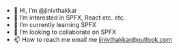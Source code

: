 - 👋 Hi, I’m @jinivthakkar 
- 👀 I’m interested in SPFX, React etc. etc.
- 🌱 I’m currently learning SPFX
- 💞️ I’m looking to collaborate on SPFX
- 📫 How to reach me email me jinivthakkar@outlook.com

<!---
jinivthakkar/jinivthakkar is a ✨ special ✨ repository because its `README.md` (this file) appears on your GitHub profile.
You can click the Preview link to take a look at your changes.
--->
